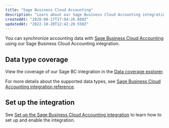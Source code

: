 ```yaml
---
title: "Sage Business Cloud Accounting"
description: "Learn about our Sage Business Cloud Accounting integration."
createdAt: "2020-08-17T17:04:26.889Z"
updatedAt: "2022-10-20T12:42:28.550Z"
---
```


You can synchronize accounting data with <a className="external" href="https://www.sage.com/en-gb/sage-business-cloud/accounting/" target="_blank">Sage Business Cloud Accounting</a> using our Sage Business Cloud Accounting integration.

## Data type coverage

View the coverage of our Sage BC integration in the <a className="external" href="https://knowledge.codat.io/supported-features/accounting?view=tab-by-integration&integrationKey=tgff" target="_blank">Data coverage explorer</a>.

For more details about the supported data types, see [Sage Business Cloud Accounting integration reference](/integrations/accounting/sagebusinesscloud/accounting-sagebusinesscloud-reference).

## Set up the integration

See [Set up the Sage Business Cloud Accounting integration](/integrations/accounting/sagebusinesscloud-setup) to learn how to set up and enable the integration.
